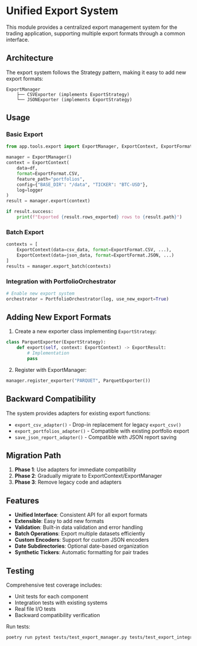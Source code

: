 # Unified Export System

This module provides a centralized export management system for the trading application, supporting multiple export formats through a common interface.

## Architecture

The export system follows the Strategy pattern, making it easy to add new export formats:

```
ExportManager
    ├── CSVExporter (implements ExportStrategy)
    └── JSONExporter (implements ExportStrategy)
```

## Usage

### Basic Export

```python
from app.tools.export import ExportManager, ExportContext, ExportFormat

manager = ExportManager()
context = ExportContext(
    data=df,
    format=ExportFormat.CSV,
    feature_path="portfolios",
    config={"BASE_DIR": "/data", "TICKER": "BTC-USD"},
    log=logger
)
result = manager.export(context)

if result.success:
    print(f"Exported {result.rows_exported} rows to {result.path}")
```

### Batch Export

```python
contexts = [
    ExportContext(data=csv_data, format=ExportFormat.CSV, ...),
    ExportContext(data=json_data, format=ExportFormat.JSON, ...)
]
results = manager.export_batch(contexts)
```

### Integration with PortfolioOrchestrator

```python
# Enable new export system
orchestrator = PortfolioOrchestrator(log, use_new_export=True)
```

## Adding New Export Formats

1. Create a new exporter class implementing `ExportStrategy`:

```python
class ParquetExporter(ExportStrategy):
    def export(self, context: ExportContext) -> ExportResult:
        # Implementation
        pass
```

2. Register with ExportManager:

```python
manager.register_exporter("PARQUET", ParquetExporter())
```

## Backward Compatibility

The system provides adapters for existing export functions:

- `export_csv_adapter()` - Drop-in replacement for legacy `export_csv()`
- `export_portfolios_adapter()` - Compatible with existing portfolio export
- `save_json_report_adapter()` - Compatible with JSON report saving

## Migration Path

1. **Phase 1**: Use adapters for immediate compatibility
2. **Phase 2**: Gradually migrate to ExportContext/ExportManager
3. **Phase 3**: Remove legacy code and adapters

## Features

- **Unified Interface**: Consistent API for all export formats
- **Extensible**: Easy to add new formats
- **Validation**: Built-in data validation and error handling
- **Batch Operations**: Export multiple datasets efficiently
- **Custom Encoders**: Support for custom JSON encoders
- **Date Subdirectories**: Optional date-based organization
- **Synthetic Tickers**: Automatic formatting for pair trades

## Testing

Comprehensive test coverage includes:

- Unit tests for each component
- Integration tests with existing systems
- Real file I/O tests
- Backward compatibility verification

Run tests:

```bash
poetry run pytest tests/test_export_manager.py tests/test_export_integration.py -v
```
